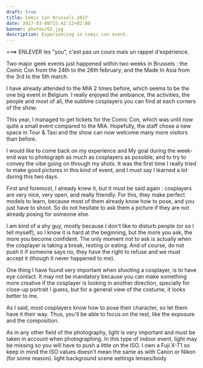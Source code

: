```yaml
---
draft: true
title: Comic Con Brussels 2017
date: 2017-03-08T15:42:12+02:00
banner: photos/02.jpg
description: Experiencing in comic con event.
---
```


===> ENLEVER les "you", c'est pas un cours mais un rappel d'expérience.

Two major geek events just happened within two weeks in Brussels : the Comic Con from the 24th to the 26th february, and the Made In Asia from the 3rd to the 5th march.

I have already attended to the MIA 2 times before, which seems to be the one big event in Belgium. I really enjoyed the ambiance, the activities, the people and most of all, the sublime cosplayers you can find at each corners of the show.

This year, I managed to get tickets for the Comic Con, which was until now quite a small event compared to the MIA. Hopefully, the staff chose a new space in Tour & Taxi and the show can now welcome many more visitors than before.

I would like to come back on my experience and
My goal during the week-end was to photograph as much as cosplayers as possible, and to try to convey the vibe going on through my shots. It was the first time I really tried to make good pictures in this kind of event, and I must say I learned a lot during this two days.

First and foremost, I already knew it, but it must be said again : cosplayers are very nice, very open, and really friendly. For this, they make perfect models to learn, because most of them already know how to pose, and you just have to shoot. So do not hesitate to ask them a picture if they are not already posing for someone else.

I am kind of a shy guy, mostly because I don't like to disturb people (or so I tell myself), so I know it is hard at the beginning, but the more you ask, the more you become confident. The only moment not to ask is actually when the cosplayer is taking a break, resting or eating. And of course, do not push it if someone says no, they have the right to refuse and we must accept it (though it never happened to me).


One thing I have found very important when shooting a cosplayer, is to have eye contact. It may not be mandatory because you can make something more creative if the cosplayer is looking in another direction, specially for close-up portrait I guess, but for a general view of the costume, it looks better to me.

As I said, most cosplayers know how to pose their character, so let them have it their way. Thus, you'll be able to focus on the rest, like the exposure and the composition.

As in any other field of the photography, light is very important and must be taken in account when photographing. In this type of indoor event, light may be missing so you will have to push a little on the ISO. I own a Fuji X-T1 so keep in mind the ISO values doesn't mean the same as with Canon or Nikon (for some reason).
light
background
scene
settings
lenses/body
